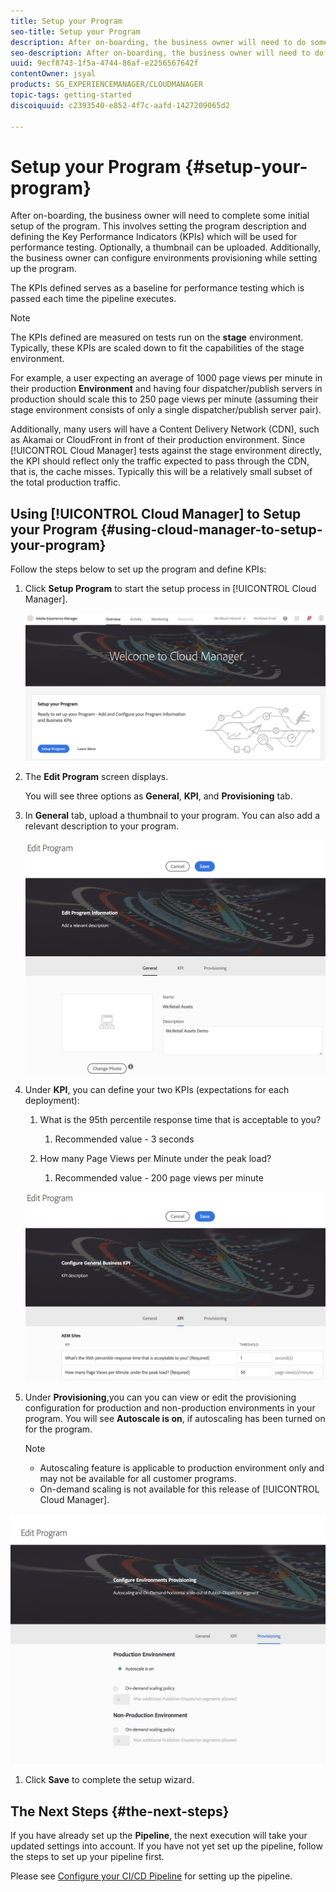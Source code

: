 ```yaml
---
title: Setup your Program
seo-title: Setup your Program
description: After on-boarding, the business owner will need to do some initial setup of the program.
seo-description: After on-boarding, the business owner will need to do some initial setup of Adobe AEM Cloud Manager. This involves setting the program description and defining the KPIs which will be used for performance testing. 
uuid: 9ecf8743-1f5a-4744-86af-e2256567642f
contentOwner: jsyal
products: SG_EXPERIENCEMANAGER/CLOUDMANAGER
topic-tags: getting-started
discoiquuid: c2393540-e852-4f7c-aafd-1427209065d2

---
```


# Setup your Program {#setup-your-program}

After on-boarding, the business owner will need to complete some initial setup of the program. This involves setting the program description and defining the Key Performance Indicators (KPIs) which will be used for performance testing. Optionally, a thumbnail can be uploaded. Additionally, the business owner can configure environments provisioning while setting up the program.

The KPIs defined serves as a baseline for performance testing which is passed each time the pipeline executes.

>[!NOTE]
>
>The KPIs defined are measured on tests run on the **stage** environment. Typically, these KPIs are scaled down to fit the capabilities of the stage environment.
>
>For example, a user expecting an average of 1000 page views per minute in their production **Environment** and having four dispatcher/publish servers in production should scale this to 250 page views per minute (assuming their stage environment consists of only a single dispatcher/publish server pair).
>
>Additionally, many users will have a Content Delivery Network (CDN), such as Akamai or CloudFront in front of their production environment. Since [!UICONTROL Cloud Manager] tests against the stage environment directly, the KPI should reflect only the traffic expected to pass through the CDN, that is, the cache misses. Typically this will be a relatively small subset of the total production traffic.

## Using [!UICONTROL Cloud Manager] to Setup your Program {#using-cloud-manager-to-setup-your-program}

Follow the steps below to set up the program and define KPIs:

1. Click **Setup Program** to start the setup process in [!UICONTROL Cloud Manager].

   ![](assets/screen_shot_2018-07-18at100530pm.png)

1. The **Edit Program** screen displays.

   You will see three options as **General**, **KPI**, and **Provisioning** tab.

1. In **General** tab, upload a thumbnail to your program. You can also add a relevant description to your program.

   ![](assets/screen_shot_2018-09-11at84546am.png)

1. Under **KPI**, you can define your two KPIs (expectations for each deployment):

    1. What is the 95th percentile response time that is acceptable to you?

        1. Recommended value - 3 seconds

    1. How many Page Views per Minute under the peak load?

        1. Recommended value - 200 page views per minute

   ![](assets/screen_shot_2018-09-11at84631am.png)

1. Under **Provisioning**,you can you can view or edit the provisioning configuration for production and non-production environments in your program. You will see **Autoscale is on**, if autoscaling has been turned on for the program.

   >[!NOTE]
   >
   >* Autoscaling feature is applicable to production environment only and may not be available for all customer programs.
   >* On-demand scaling is not available for this release of [!UICONTROL Cloud Manager].

![](assets/screen_shot_2018-09-13at92934am.png)

1. Click **Save** to complete the setup wizard.

## The Next Steps {#the-next-steps}

If you have already set up the **Pipeline**, the next execution will take your updated settings into account. If you have not yet set up the pipeline, follow the steps to set up your pipeline first.

Please see [Configure your CI/CD Pipeline](https://helpx.adobe.com/experience-manager/cloud-manager/using/configuring-pipeline.html) for setting up the pipeline.
